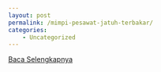```yaml
---
layout: post
permalink: /mimpi-pesawat-jatuh-terbakar/
categories:
    - Uncategorized
---
```


[Baca Selengkapnya](/06)